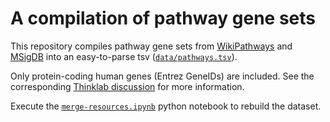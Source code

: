 # A compilation of pathway gene sets

This repository compiles pathway gene sets from [WikiPathways](http://www.wikipathways.org/index.php/WikiPathways) and [MSigDB](http://www.broadinstitute.org/gsea/msigdb/collection_details.jsp) into an easy-to-parse tsv ([`data/pathways.tsv`](data/pathways.tsv)).

Only protein-coding human genes (Entrez GeneIDs) are included. See the corresponding [Thinklab discussion](https://doi.org/10.15363/thinklab.d72) for more information.

Execute the [`merge-resources.ipynb`](merge-resources.ipynb) python notebook to rebuild the dataset.
